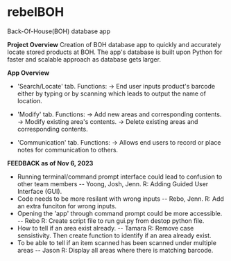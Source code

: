 # rebelBOH
Back-Of-House(BOH) database app 

**Project Overview**
Creation of BOH database app to quickly and accurately locate stored products at BOH. 
The app's database is built upon Python for faster and scalable approach as database gets larger. 


**App Overview**
* 'Search/Locate' tab. 
  Functions:
  -> End user inputs product's barcode either by typing or by scanning which leads to output the name of location.

* 'Modify' tab.
  Functions:
  -> Add new areas and corresponding contents.
  -> Modify existing area's contents.
  -> Delete existing areas and corresponding contents.

* 'Communication' tab.
  Functions:
  -> Allows end users to record or place notes for communication to others.

**FEEDBACK as of Nov 6, 2023**
* Running terminal/command prompt interface could lead to confusion to other team members -- Yoong, Josh, Jenn.
R: Adding Guided User Interface (GUI).
* Code needs to be more resilant with wrong inputs -- Rebo, Jenn.
R: Add an extra funciton for wrong inputs.
* Opening the 'app' through command prompt could be more accessible. -- Rebo
R: Create script file to run gui.py from destop python file.
* How to tell if an area exist already. -- Tamara
R: Remove case sensistivity. Then create function to identify if an area already exist.
* To be able to tell if an item scanned has been scanned under multiple areas -- Jason
R: Display all areas where there is matching barcode. 



  




